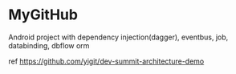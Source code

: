 # MyGitHub
Android project with dependency injection(dagger), eventbus, job, databinding, dbflow orm

ref https://github.com/yigit/dev-summit-architecture-demo
